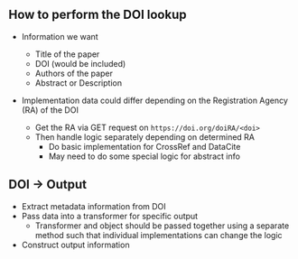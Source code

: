 ## How to perform the DOI lookup

* Information we want
    * Title of the paper
    * DOI (would be included)
    * Authors of the paper
    * Abstract or Description

* Implementation data could differ depending on the Registration Agency (RA) of the DOI
    * Get the RA via GET request on `https://doi.org/doiRA/<doi>`
    * Then handle logic separately depending on determined RA
        * Do basic implementation for CrossRef and DataCite
        * May need to do some special logic for abstract info

## DOI -> Output

* Extract metadata information from DOI
* Pass data into a transformer for specific output
    * Transformer and object should be passed together using a separate method such that individual implementations can change the logic
* Construct output information
